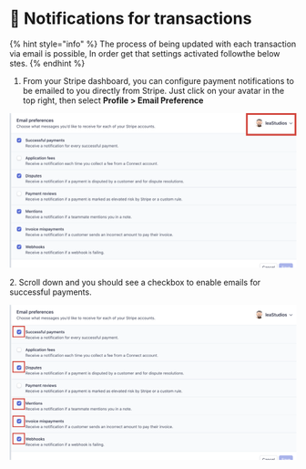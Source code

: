 # 📣 Notifications for transactions

{% hint style="info" %}
The process of being updated with each transaction via email is possible, In order get that settings activated followthe below stes.&#x20;
{% endhint %}

1. From your Stripe dashboard, you can configure payment notifications to be emailed to you directly from Stripe. Just click on your avatar in the top right, then select **Profile > Email Preference**

![](<../.gitbook/assets/Untitled design (1) (3).png>)

2\. Scroll down and you should see a checkbox to enable emails for successful payments.

![](<../.gitbook/assets/Untitled design (2) (5).png>)
